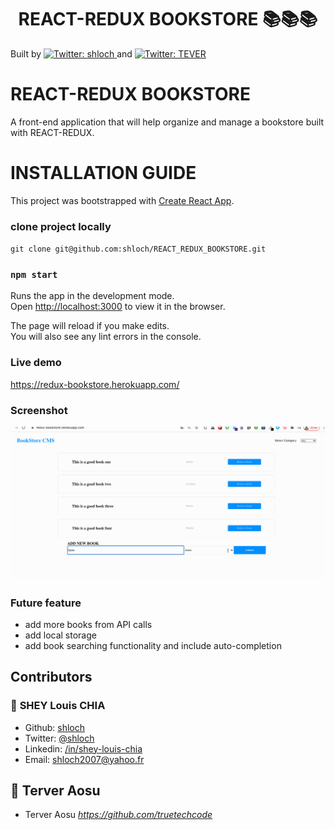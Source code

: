 <h1 align="center">REACT-REDUX BOOKSTORE 📚📚📚</h1>
<p>
Built by 
  <a href="https://twitter.com/shloch" target="_blank">
    <img alt="Twitter: shloch" src="https://img.shields.io/twitter/follow/shloch.svg?style=social" />
  </a>
 and 
  <a href="https://twitter.com/truetech_code" target="_blank">
    <img alt="Twitter: TEVER" src="https://img.shields.io/twitter/follow/truetech_code.svg?style=social" />
  </a>
</p>

# REACT-REDUX BOOKSTORE

A front-end application that will help  organize and manage a bookstore built with REACT-REDUX. 


# INSTALLATION GUIDE

This project was bootstrapped with [Create React App](https://github.com/facebook/create-react-app).


### clone project locally 
`git clone git@github.com:shloch/REACT_REDUX_BOOKSTORE.git`

### `npm start`

Runs the app in the development mode.<br />
Open [http://localhost:3000](http://localhost:3000) to view it in the browser.

The page will reload if you make edits.<br />
You will also see any lint errors in the console.


### Live demo

https://redux-bookstore.herokuapp.com/

### Screenshot

![alt text](https://github.com/shloch/REACT_REDUX_BOOKSTORE/blob/master/book.gif)

### Future feature
- add more books from API calls
- add local storage
- add book searching functionality and include auto-completion

## Contributors

### 👤 **SHEY Louis CHIA**

- Github: [shloch](https://github.com/shloch)
- Twitter: [@shloch](https://twitter.com/shloch)
- Linkedin: [/in/shey-louis-chia](https://www.linkedin.com/in/shey-louis-chia)
- Email: shloch2007@yahoo.fr

## 👤 **Terver Aosu**
- Terver Aosu _https://github.com/truetechcode_


